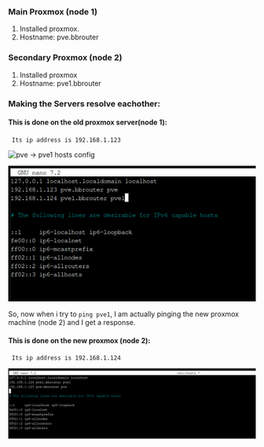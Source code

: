### Main Proxmox (node 1)
1. Installed proxmox.
2. Hostname: pve.bbrouter 

### Secondary Proxmox (node 2)
1. Installed proxmox
2. Hostname: pve1.bbrouter


### Making the Servers resolve eachother:
#### This is done on the old proxmox server(node 1):
     Its ip address is 192.168.1.123
     

![pve → pve1 hosts config](../images/etc-hosts.png)

![Adding-pve1-to-pve](Images/Adding-pve1-to-pve.png)



So, now when i try to  `ping pve1`,  I am actually pinging the new proxmox machine (node 2) and I get a response.

#### This is done on the new proxmox (node 2):
     Its ip address is 192.168.1.124   

![Adding-pve-to-pve1](Images/adding-pve-to-pve1.png)

